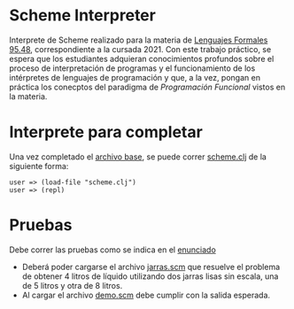 # Scheme Interpreter

Interprete de Scheme realizado para la materia de [Lenguajes Formales 95.48](http://wiki.foros-fiuba.com.ar/materias:75:14), correspondiente a la cursada 2021.
Con este trabajo práctico, se espera que los estudiantes adquieran conocimientos profundos sobre el proceso de interpretación de programas y el funcionamiento de los intérpretes de lenguajes de programación y que, a la vez, pongan en práctica los conecptos del paradigma de *Programación Funcional* vistos en la materia.

# Interprete para completar

Una vez completado el [archivo base](https://github.com/aguirre-ivan/scheme-interpreter/blob/main/scheme_base.clj), se puede correr [scheme.clj](https://github.com/aguirre-ivan/scheme-interpreter/blob/main/scheme.clj) de la siguiente forma:

```
user => (load-file "scheme.clj")
user => (repl)
```

# Pruebas

Debe correr las pruebas como se indica en el [enunciado](https://github.com/aguirre-ivan/scheme-interpreter/blob/main/EnunciadoScheme2021.pdf)

- Deberá poder cargarse el archivo [jarras.scm](https://github.com/aguirre-ivan/scheme-interpreter/blob/main/jarras.scm) que resuelve el problema de obtener 4  litros de líquido utilizando dos jarras lisas sin escala, una de 5 litros y otra de 8 litros.
- Al cargar el archivo [demo.scm](https://github.com/aguirre-ivan/scheme-interpreter/blob/main/demo.scm) debe cumplir con la salida esperada.